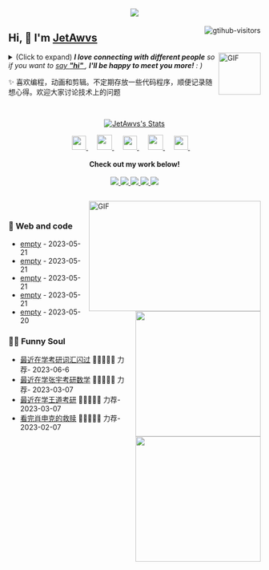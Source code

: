 <h1 align="center"> <a href="https://blog.csdn.net/Inosuke_?spm=1000.2115.3001.5343"> <img src="https://readme-typing-svg.herokuapp.com/?lines=console.log(%22Hello%2C%20World!%22);祝您今天愉快!&center=true&size=27"> </a> </h1>
<a href="https://blog.csdn.net/Inosuke_?spm=1000.2115.3001.5343">
    <img align="right" src="https://komarev.com/ghpvc/?username=JetAwvs&label=Visitors&color=red&style=flat&logo=github" alt="gtihub-visitors" />
</a>
 
## Hi, 👋  I'm <a href="https://blog.csdn.net/Inosuke_?spm=1000.2115.3001.5343">JetAwvs</a>
 
<img align="right" alt="GIF" src="https://media.giphy.com/media/LnQjpWaON8nhr21vNW/giphy.gif" width="84" title="Say HI"> <details><summary>(Click to expand) <em><b>I love connecting with different people</b> so if you want to <a href="个人小站" >say <b>"hi" </b></a>, <b>I'll be happy to meet you more!</b> : )</em></summary>
 
<!--my introduction start-->
    
- 🔭 empty
- 🌱 empty
- 🤔 Only two things make me moved. 
  1. empty
  2. empty
- ❤️ I like eating 🍉, raising 🐓, playing 🏓, sleeping in 🛌 and 📺 [ACGN]
- 💬 Be free to ask me about anything [here]([https://github.com/JetAwvs/JetAwvs/issues](https://github.com/issues)).
 
---
</details>
  
  ✨ 喜欢编程，动画和剪辑。不定期存放一些代码程序，顺便记录随想心得。欢迎大家讨论技术上的问题
 
 
<!--my introduction end -->
 
<br>
 
<p align="center">
  <a href="[https://github.com/JetAwvs](https://github.com/JetAwvs)" class="rich-diff-level-one">
    <img src="https://github-readme-stats.vercel.app/api?username=JetAwvs&title_color=333&text_color=777" alt="JetAwvs's Stats" >
    <!-- &hide=issues
    <img src="https://github-readme-stats.vercel.app/api?username=JetAwvs&hide=issues&title_color=333&text_color=777" alt="JetAwvs's Stats" >
    -->
  </a>
</p>
 
<p align="center">
  <a href= "[https://i.postimg.cc/ZYxh250X/ddddd.jpg](https://i.postimg.cc/bvgQ4bcs/21e4eea917378497ee39c7f6a596439.jpg)" target="_blank" alt="WeChat" title="WeChat">
    <img src="https://img.icons8.com/ios-filled/50/000000/weixing.png" width="28px"/>
  </a>
  &emsp;
 
  <a href="https://space.bilibili.com/378401580?spm_id_from=333.337.0.0" target="_blank" alt="Bilibili" title="Bilibili">
    <img src="https://user-images.githubusercontent.com/29084184/166415345-91925d37-c66f-448f-8d75-c8355fe0b692.png" width="30px"/>
  </a>
  &emsp;
  <a href= "https://github.com/JetAwvs" target="_blank" alt="Instagram" title="Instagram">
    <img src="https://voup.cn/wp-content/uploads/2023/06/icons8-log-cabin-32.png" width="28px"/>
  </a>
  &emsp;
      <a href="https://blog.csdn.net/Inosuke_?spm=1000.2115.3001.5343" target="_blank" alt="CSDN" title="CSDN">
    <img src="https://img.icons8.com/material/48/000000/csdn.png" width="30px"/>
  </a>
  &emsp;
     <a href="https://www.zhihu.com/people/xiaohubro" target="_blank" alt="Zhihu" title="Zhihu">
    <img src="https://img.icons8.com/material-two-tone/50/000000/zhihu.png" width="28px"/>
  </a>
  &emsp;
  <br><br>
  <strong>Check out my work below!</strong>
  <br><br>
  <a href="https://github.com/JetAwvs">
    <img src="https://badges.strrl.dev/visits/JetAwvs/JetAwvs?style=flat-square&color=black&logo=github">
  </a>
  <a href="https://github.com/JetAwvs">
    <img src="https://badges.strrl.dev/years/JetAwvs?style=flat-square&color=black&logo=github">
  </a>
  <a href="https://github.com/JetAwvs?tab=repositories">
    <img src="https://badges.strrl.dev/repos/JetAwvs?style=flat-square&color=black&logo=github">
  </a>
  <a href="https://gist.github.com/JetAwvs">
    <img src="https://badges.strrl.dev/gists/JetAwvs?style=flat-square&color=black&logo=github">
  </a>
  <a href="https://github.com/JetAwvs">
    <img src="https://badges.strrl.dev/commits/monthly/JetAwvs?style=flat-square&color=black&logo=github">
  </a>
</p>
 
<h2></h2>
 
<img align="right" alt="GIF" src="OctoCharmve/code.gif" width="343" height="220" title="Do what you like, and do it best!"> &nbsp;&nbsp;&nbsp;&nbsp;
 
### 🧠 Web and code
 
<img align="right" width="250" src="https://cdn.jsdelivr.net/gh/sun0225SUN/sun0225SUN/assets/images/hi.gif" />
 
<!-- START_SECTION:brain -->
* <a href='https://blog.csdn.net/Inosuke_?spm=1000.2115.3001.5343' target='_blank'>empty</a> - 2023-05-21
* <a href='https://blog.csdn.net/Inosuke_?spm=1000.2115.3001.5343' target='_blank'>empty</a> - 2023-05-21
* <a href='https://blog.csdn.net/Inosuke_?spm=1000.2115.3001.5343' target='_blank'>empty</a> - 2023-05-21
* <a href='https://www.zhihu.com/people/xiaohubro' target='_blank'>empty</a> - 2023-05-21
* <a href='https://www.zhihu.com/people/xiaohubro' target='_blank'>empty</a> - 2023-05-20
<!-- END_SECTION:brain -->
 
</td></tr>
 
<tr><td>
 
### 🤾‍♂️ Funny Soul
 
<img align="right" width="250" src="https://cdn.jsdelivr.net/gh/sun0225SUN/sun0225SUN/assets/images/hi.gif" />
 
<!-- START_SECTION:douban -->
* <a href='https://www.bing.com/search?q=%E8%80%83%E7%A0%94%E8%AF%8D%E6%B1%87%E9%97%AA%E8%BF%87' target='_blank'>最近在学考研词汇闪过</a> 🌟🌟🌟🌟🌟 力荐- 2023-06-6
* <a href='https://www.bing.com/search?q=%E5%BC%A0%E5%AE%87%E8%80%83%E7%A0%94%E6%95%B0%E5%AD%A6&qs=n&form=QBRE&sp=-1&lq=0&pq=%E5%BC%A0%E5%AE%87%E8%80%83%E7%A0%94%E6%95%B0%E5%AD%A6&sc=10-6&sk=&cvid=69AADEED0BDA40CEAEA6681A39320017&ghsh=0&ghacc=0&ghpl=' target='_blank'>最近在学张宇考研数学</a> 🌟🌟🌟🌟🌟 力荐- 2023-03-07
* <a href='https://search.bilibili.com/all?keyword=%E7%8E%8B%E9%81%93%E8%80%83%E7%A0%94' target='_blank'>最近在学王道考研</a> 🌟🌟🌟🌟🌟 力荐- 2023-03-07
* <a href='http://movie.douban.com/subject/1292052/' target='_blank'>看完肖申克的救赎</a> 🌟🌟🌟🌟🌟 力荐- 2023-02-07
 
 
<!-- END_SECTION:douban -->
 
</td></tr>
 
<tr><td>
